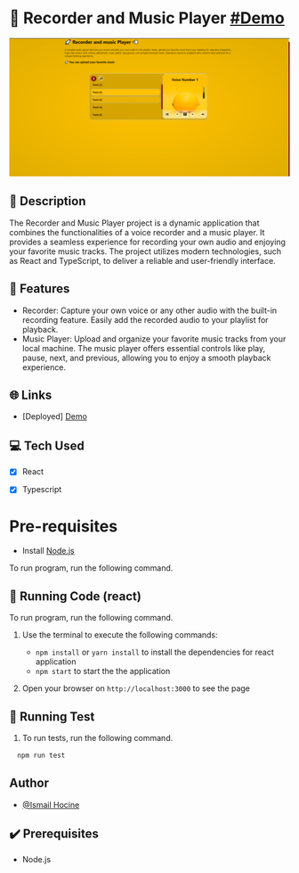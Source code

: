  
# 🔨 Recorder and Music Player [#Demo](https://recorder-music-player.netlify.app)
 ![alt text](https://raw.githubusercontent.com/hocineismail/Music-player/main/public/gallary.png)
## 📜 Description

The Recorder and Music Player project is a dynamic application that combines the functionalities of a voice recorder and a music player. It provides a seamless experience for recording your own audio and enjoying your favorite music tracks. The project utilizes modern technologies, such as React and TypeScript, to deliver a reliable and user-friendly interface.



## 🎯 Features
- Recorder: Capture your own voice or any other audio with the built-in recording feature. Easily add the recorded audio to your playlist for playback.
- Music Player: Upload and organize your favorite music tracks from your local machine. The music player offers essential controls like play, pause, next, and previous, allowing you to enjoy a smooth playback experience.

## 🌐 Links

* [Deployed] [Demo](https://recorder-music-player.netlify.app)
 

## 💻 Tech Used

- [x] React 
- [x] Typescript
 
 
# Pre-requisites 
- Install [Node.js](https://nodejs.org/en/)

To run program, run the following command. 

## 🔨 Running Code (react)

To run program, run the following command. 
 
1. Use the terminal to execute the following commands:
    - `npm install` or `yarn install` to install the dependencies for react application
    - `npm start` to start the the application

1. Open your browser on `http://localhost:3000` to see the page
## 🔨 Running Test
1. To run tests, run the following command.

```bash
  npm run test
```

## Author

- [@Ismail Hocine](https://github.com/hocineismail)

## ✔️ Prerequisites

* Node.js
